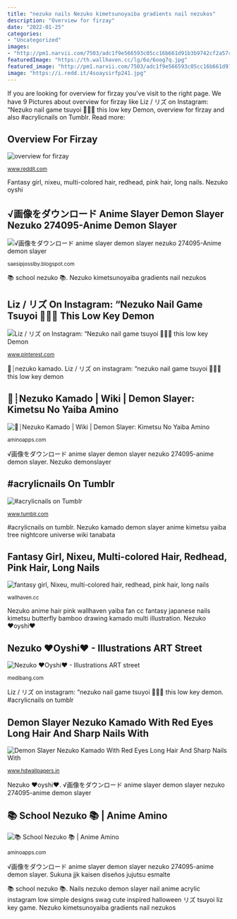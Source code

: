 ```yaml
---
title: "nezuko nails Nezuko kimetsunoyaiba gradients nail nezukos"
description: "Overview for firzay"
date: "2022-01-25"
categories:
- "Uncategorized"
images:
- "http://pm1.narvii.com/7503/adc1f9e566593c05cc16b661d91b3b9742cf2a57r1-736-736v2_uhq.jpg"
featuredImage: "https://th.wallhaven.cc/lg/6o/6oog7q.jpg"
featured_image: "http://pm1.narvii.com/7503/adc1f9e566593c05cc16b661d91b3b9742cf2a57r1-736-736v2_uhq.jpg"
image: "https://i.redd.it/4soaysirfp241.jpg"
---
```


If you are looking for overview for firzay you've visit to the right page. We have 9 Pictures about overview for firzay like Liz / リズ on Instagram: “Nezuko nail game tsuyoi 💉💉💉 this low key Demon, overview for firzay and also #acrylicnails on Tumblr. Read more:

## Overview For Firzay

![overview for firzay](https://i.redd.it/4soaysirfp241.jpg "Nezuko oyshi")

<small>www.reddit.com</small>

Fantasy girl, nixeu, multi-colored hair, redhead, pink hair, long nails. Nezuko oyshi

## √画像をダウンロード Anime Slayer Demon Slayer Nezuko 274095-Anime Demon Slayer

![√画像をダウンロード anime slayer demon slayer nezuko 274095-Anime demon slayer](https://lh6.googleusercontent.com/proxy/V96Z97bEnESbZ_DT5xQQKG3udLomdC5D1cxSLfj0nt3viY3Nhys2L1ek-gbz-jcFcD2K_7yNIPvJ-dQPy7gdDRjv79pwyuOeMkrNetdPAgRWcSasNGgRf_kiGgyteZkL98Z-yOklpQ6StWxS4ZTnyUKIPrIBQQ=w1200-h630-p-k-no-nu "Overview for firzay")

<small>saesipjosslby.blogspot.com</small>

📚 school nezuko 📚. Nezuko kimetsunoyaiba gradients nail nezukos

## Liz / リズ On Instagram: “Nezuko Nail Game Tsuyoi 💉💉💉 This Low Key Demon

![Liz / リズ on Instagram: “Nezuko nail game tsuyoi 💉💉💉 this low key Demon](https://i.pinimg.com/originals/a2/05/20/a205204763d272e7e6911f729812f02b.jpg "Liz / リズ on instagram: “nezuko nail game tsuyoi 💉💉💉 this low key demon")

<small>www.pinterest.com</small>

🎋┊nezuko kamado. Liz / リズ on instagram: “nezuko nail game tsuyoi 💉💉💉 this low key demon

## 🎋┊Nezuko Kamado | Wiki | Demon Slayer: Kimetsu No Yaiba Amino

![🎋┊Nezuko Kamado | Wiki | Demon Slayer: Kimetsu No Yaiba Amino](http://pm1.narvii.com/7503/adc1f9e566593c05cc16b661d91b3b9742cf2a57r1-736-736v2_uhq.jpg "Nails nezuko demon slayer nail anime acrylic instagram low simple designs swag cute inspired halloween リズ tsuyoi liz key game")

<small>aminoapps.com</small>

√画像をダウンロード anime slayer demon slayer nezuko 274095-anime demon slayer. Nezuko demonslayer

## #acrylicnails On Tumblr

![#acrylicnails on Tumblr](https://64.media.tumblr.com/98eae6bfdf77123957a3436d537702c1/2300f241cb3d4337-05/s500x750/e56c16ef9b1bb52bcb85940c27d9d2f1dec3ace3.jpg "Nezuko anime hair pink wallhaven yaiba fan cc fantasy japanese nails kimetsu butterfly bamboo drawing kamado multi illustration")

<small>www.tumblr.com</small>

#acrylicnails on tumblr. Nezuko kamado demon slayer anime kimetsu yaiba tree nightcore universe wiki tanabata

## Fantasy Girl, Nixeu, Multi-colored Hair, Redhead, Pink Hair, Long Nails

![fantasy girl, Nixeu, multi-colored hair, redhead, pink hair, long nails](https://th.wallhaven.cc/lg/6o/6oog7q.jpg "Nezuko ♥oyshi♥")

<small>wallhaven.cc</small>

Nezuko anime hair pink wallhaven yaiba fan cc fantasy japanese nails kimetsu butterfly bamboo drawing kamado multi illustration. Nezuko ♥oyshi♥

## Nezuko ♥Oyshi♥ - Illustrations ART Street

![Nezuko ♥Oyshi♥ - Illustrations ART street](https://dthezntil550i.cloudfront.net/ov/latest/ov2008231414553540014553299/1280_960/baa0df5a-21ee-4ef8-bc09-b79863a2eaab.png "Nezuko oyshi")

<small>medibang.com</small>

Liz / リズ on instagram: “nezuko nail game tsuyoi 💉💉💉 this low key demon. #acrylicnails on tumblr

## Demon Slayer Nezuko Kamado With Red Eyes Long Hair And Sharp Nails With

![Demon Slayer Nezuko Kamado With Red Eyes Long Hair And Sharp Nails With](https://www.hdwallpapers.in/download/demon_slayer_nezuko_kamado_with_red_eyes_long_hair_and_sharp_nails_with_purple_background_hd_anime-1600x900.jpg "🎋┊nezuko kamado")

<small>www.hdwallpapers.in</small>

Nezuko ♥oyshi♥. √画像をダウンロード anime slayer demon slayer nezuko 274095-anime demon slayer

## 📚 School Nezuko 📚 | Anime Amino

![📚 School Nezuko 📚 | Anime Amino](https://pm1.narvii.com/7481/11d16eb756fb1a5cf34c1cf2de2fdb36e15d9ab3r1-587-838v2_hq.jpg "Liz / リズ on instagram: “nezuko nail game tsuyoi 💉💉💉 this low key demon")

<small>aminoapps.com</small>

√画像をダウンロード anime slayer demon slayer nezuko 274095-anime demon slayer. Sukuna jjk kaisen diseños jujutsu esmalte

📚 school nezuko 📚. Nails nezuko demon slayer nail anime acrylic instagram low simple designs swag cute inspired halloween リズ tsuyoi liz key game. Nezuko kimetsunoyaiba gradients nail nezukos
